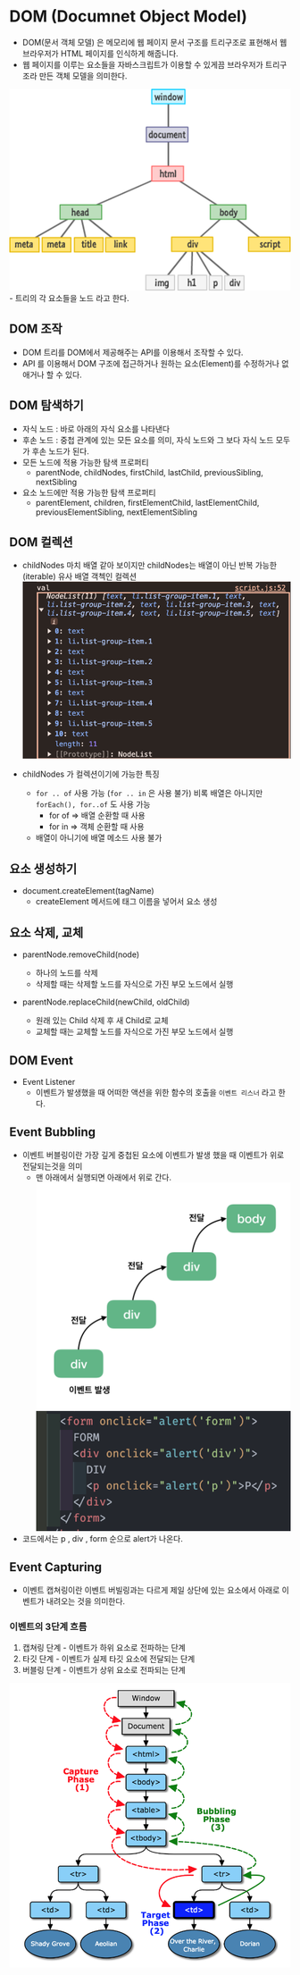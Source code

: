 # DOM (Documnet Object Model)

- DOM(문서 객체 모델) 은 메모리에 웹 페이지 문서 구조를 트리구조로 표현해서 웹 브라우저가 HTML 페이지를 인식하게 해줍니다.
- 웹 페이지를 이루는 요소들을 자바스크립트가 이용할 수 있게끔 브라우저가 트리구조라 만든 객체 모델을 의미한다.

<img src="./domtree8.png">
- 트리의 각 요소들을 노드 라고 한다.

## DOM 조작

- DOM 트리를 DOM에서 제공해주는 API를 이용해서 조작할 수 있다.
- API 를 이용해서 DOM 구조에 접근하거나 원하는 요소(Element)를 수정하거나 없애거나 할 수 있다.

## DOM 탐색하기

- 자식 노드 : 바로 아래의 자식 요소를 나타낸다
- 후손 노드 : 중첩 관계에 있는 모든 요소를 의미, 자식 노드와 그 보다 자식 노드 모두가 후손 노드가 된다.
- 모든 노드에 적용 가능한 탐색 프로퍼티
  - parentNode, childNodes, firstChild, lastChild, previousSibling, nextSibling
- 요소 노드에만 적용 가능한 탐색 프로퍼티
  - parentElement, children, firstElementChild, lastElementChild, previousElementSibling, nextElementSibling

## DOM 컬렉션

- childNodes 마치 배열 같아 보이지만 childNodes는 배열이 아닌 반복 가능한(iterable) 유사 배열 객첵인 컬렉션
  <img src="./navigation/image.png">

- childNodes 가 컬렉션이기에 가능한 특징
  - `for .. of` 사용 가능 (`for .. in` 은 사용 불가) 비록 배열은 아니지만 `forEach(), for..of` 도 사용 가능
    - for of => 배열 순환할 때 사용
    - for in => 객체 순환할 때 사용
  - 배열이 아니기에 배열 메소드 사용 불가

## 요소 생성하기

- document.createElement(tagName)
  - createElement 메서드에 태그 이름을 넣어서 요소 생성

## 요소 삭제, 교체

- parentNode.removeChild(node)

  - 하나의 노드를 삭제
  - 삭제할 때는 삭제할 노드를 자식으로 가진 부모 노드에서 실행

- parentNode.replaceChild(newChild, oldChild)
  - 원래 있는 Child 삭제 후 새 Child로 교체
  - 교체할 때는 교체할 노드를 자식으로 가진 부모 노드에서 실행

## DOM Event

- Event Listener
  - 이벤트가 발생했을 때 어떠한 액션을 위한 함수의 호출을 `이벤트 리스너` 라고 한다.

## Event Bubbling

- 이벤트 버블링이란 가장 깊게 중첩된 요소에 이벤트가 발생 했을 때 이벤트가 위로 전달되는것을 의미
  - 맨 아래에서 실행되면 아래에서 위로 간다.
    ![alt text](image.png)
    ![alt text](image-1.png)
- 코드에서는 p , div , form 순으로 alert가 나온다.

## Event Capturing

- 이벤트 캡쳐링이란 이벤트 버빌링과는 다르게 제일 상단에 있는 요소에서 아래로 이벤트가 내려오는 것을 의미한다.

### 이벤트의 3단계 흐름

1. 캡쳐링 단계 - 이벤트가 하위 요소로 전파하는 단계
2. 타깃 단계 - 이벤트가 실제 타깃 요소에 전달되는 단계
3. 버블링 단계 - 이벤트가 상위 요소로 전파되는 단계

![alt text](image-2.png)
